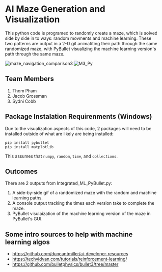 # AI Maze Generation and Visualization
This python code is programed to randomly create a maze, which is solved side by side in to ways: random movments and machine learning. These two patterns are output in a 2-D gif animatiting their path through the same randomized maze, with PyBullet visualizing the machine learning version's path through the same maze.

![maze_navigation_comparison3](https://github.com/user-attachments/assets/f0ea7744-c3eb-4527-837d-aee01ca043f2) 
![M3_Py](https://github.com/user-attachments/assets/d9e11b0e-27ad-4dc1-819f-03c536ebae23)

## Team Members
1. Thom Pham
2. Jacob Grossman
3. Sydni Cobb

## Package Instalation Requirenments (Windows)
Due to the visualization aspects of this code, 2 packages will need to be installed outside of what are likely are being installed:

```
pip install pybullet
pip install matplotlib
```
This assumes that `numpy`, `random`, `time`, and `collections`. 

## Outcomes
There are 2 outputs from Integrated_ML_PyBullet.py:
1. A side-by-side gif of a randomized maze with the random and machine learning paths.
2. A console output tracking the times each version take to complete the maze.
3. PyBullet visulaization of the machine learning version of the maze in PyBullet's GUI.

## Some intro sources to help with machine learning algos
-  https://github.com/duncantmiller/ai-developer-resources
- https://techvidvan.com/tutorials/reinforcement-learning/
- https://github.com/bulletphysics/bullet3/tree/master
